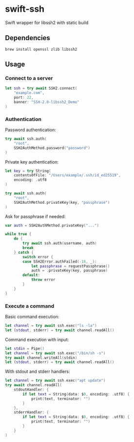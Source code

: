 # swift-ssh

Swift wrapper for libssh2 with static build

## Dependencies

```
brew install openssl zlib libssh2
```

## Usage

### Connect to a server

```swift
let ssh = try await SSH2.connect(
    "example.com",
    port: 22,
    banner: "SSH-2.0-libssh2_Demo"
)
```

### Authentication

Password authentication:

```swift
try await ssh.auth(
    "root",
    SSH2AuthMethod.password("password")
)
```

Private key authentication:

```swift
let key = try String(
    contentsOfFile: "/Users/example/.ssh/id_ed25519",
    encoding: .utf8
)

try await ssh.auth(
    "root",
    SSH2AuthMethod.privateKey(key, "passphrase")
)
```

Ask for passphrase if needed:

```swift
var auth = SSH2AuthMethod.privateKey("...")

while true {
    do {
        try await ssh.auth(username, auth)
        break
    } catch {
        switch error {
        case SSH2Error.authFailed(-16, _):
            let passphrase = requestPassphrase()
            auth = .privateKey(key, passphrase)
        default:
            throw error
        }
    }
}
```

### Execute a command

Basic command execution:

```swift
let channel = try await ssh.exec("ls -la")
let (stdout, stderr) = try await channel.readAll()
```

Command execution with input:

```swift
let stdin = Pipe()
let channel = try await ssh.exec("/bin/sh -s")
try await channel.writeAll(stdin)
let (stdout, stderr) = try await channel.readAll()
```

With stdout and stderr handlers:

```swift
let channel = try await ssh.exec("apt update")
try await channel.readAll(
    stdoutHandler: {
        if let text = String(data: $0, encoding: .utf8) {
            print(text, terminator: "")
        }
    },
    stderrHandler: {
        if let text = String(data: $0, encoding: .utf8) {
            print(text, terminator: "")
        }
    }
)
```
